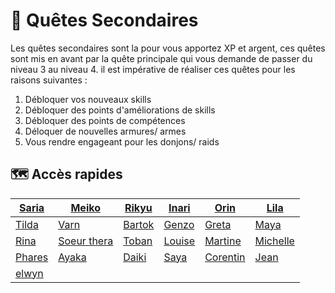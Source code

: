 # 💫 Quêtes Secondaires

Les quêtes secondaires sont la pour vous apportez XP et argent, ces quêtes sont mis en avant par la quête principale qui vous demande de passer du niveau 3 au niveau 4. il est impérative de réaliser ces quêtes pour les raisons suivantes :

1. Débloquer vos nouveaux skills
2. Débloquer des points d'améliorations de skills
3. Débloquer des points de compétences
4. Déloquer de nouvelles armures/ armes
5. Vous rendre engageant pour les donjons/ raids

## 🗺️ Accès rapides

| [Saria](saria.md)   | [Meiko](meiko.md)             | [Rikyu](rikyu.md)   | [Inari](inari.md)   | [Orin](orin.md)         | [Lila](lila.md)         |
| ------------------- | ----------------------------- | ------------------- | ------------------- | ----------------------- | ----------------------- |
| [Tilda](tilda.md)   | [Varn](varn.md)               | [Bartok](bartok.md) | [Genzo](genzo.md)   | [Greta](greta.md)       | [Maya](maya.md)         |
| [Rina](rina.md)     | [Soeur thera](soeur-thera.md) | [Toban](toban.md)   | [Louise](louise.md) | [Martine](martine.md)   | [Michelle](michelle.md) |
| [Phares](phares.md) | [Ayaka](ayaka.md)             | [Daiki](daiki.md)   | [Saya](saya.md)     | [Corentin](corentin.md) | [Jean](jean.md)         |
| [elwyn](elwyb.md)   |                               |                     |                     |                         |                         |
